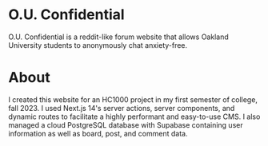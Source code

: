 # O.U. Confidential
O.U. Confidential is a reddit-like forum website that allows Oakland University students to anonymously chat anxiety-free.

# About
I created this website for an HC1000 project in my first semester of college, fall 2023. I used Next.js 14's server actions, server components, and dynamic routes to facilitate a highly performant and easy-to-use CMS. I also managed a cloud PostgreSQL database with Supabase containing user information as well as board, post, and comment data.
